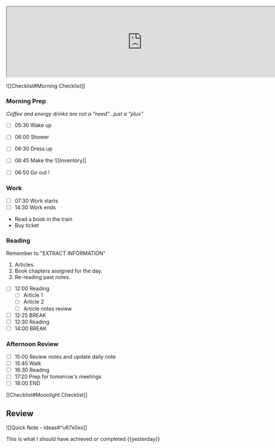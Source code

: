 <iframe src="https://www.youtube.com/embed/bkXn38__Gy0" class="resize-both" style="height: 191px; width: 735px;"></iframe>


![[Checklist#Morning Checklist]]

### Morning Prep

*Coffee and energy drinks are not a "need"...just a "plus"*

- [ ] 05:30 Wake up
- [ ] 06:00 Shower
- [ ] 06:30 Dress up
- [ ] 06:45 Make the ![[Inventory]]
- [ ] 06:50 Go out !


### Work

- [ ] 07:30 Work starts
- [ ] 14:30 Work ends

* Read a book in the train
* Buy ticket

### Reading

Remember to "EXTRACT INFORMATION"

1. Articles.
2. Book chapters assigned for the day.
3. Re-reading past notes.
   
- [ ] 12:00 Reading
  - [ ] Article 1
  - [ ] Article 2
  - [ ] Article notes review
- [ ] 12:25 BREAK
- [ ] 12:30 Reading
- [ ] 14:00 BREAK

### Afternoon Review

- [ ] 15:00 Review notes and update daily note 
- [ ] 15:45 Walk
- [ ] 16:30 Reading
- [ ] 17:20 Prep for tomorrow's meetings
- [ ] 18:00 END

[[Checklist#Moonlight Checklist]]

## Review
![[Quick Note - Ideas#^u67x0xs]]

This is what I should have achieved or completed {{yesterday}}